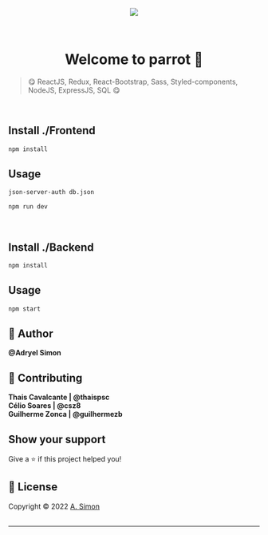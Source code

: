   <p align="center">
  <img src="https://user-images.githubusercontent.com/88943961/168207573-366aea90-464f-4e78-a31f-cf88051f925c.png"/>
  </p><br/>

  <h1 align="center">Welcome to parrot 👋</h1>

> 😋 ReactJS, Redux, React-Bootstrap, Sass, Styled-components, NodeJS, ExpressJS, SQL 😋

<br/>

## Install ./Frontend

```sh
npm install
```

## Usage

```sh
json-server-auth db.json
```

```sh
npm run dev
```

<br/>

## Install ./Backend

```sh
npm install
```

## Usage

```sh
npm start
```

## 👤 Author 

**@Adryel Simon**

## 🤝 Contributing

**Thais Cavalcante | @thaispsc <br/>Célio Soares | @csz8 <br/>Guilherme Zonca | @guilhermezb**

## Show your support

Give a ⭐️ if this project helped you!

## 📝 License

Copyright © 2022 [A. Simon](https://github.com/alchemistic-developer)<br /><br />

---
